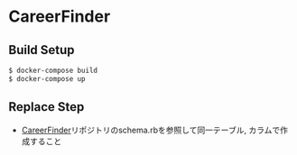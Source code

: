 # CareerFinder

## Build Setup

```bash
$ docker-compose build
$ docker-compose up
```

## Replace Step

- [CareerFinder](https://github.com/nendoinc/career-finder)リポジトリのschema.rbを参照して同一テーブル, カラムで作成すること
